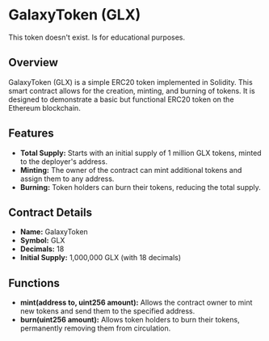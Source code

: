 # GalaxyToken (GLX)
This token doesn't exist. Is for educational purposes.

## Overview

GalaxyToken (GLX) is a simple ERC20 token implemented in Solidity. This smart contract allows for the creation, minting, and burning of tokens. It is designed to demonstrate a basic but functional ERC20 token on the Ethereum blockchain.

## Features

- **Total Supply:** Starts with an initial supply of 1 million GLX tokens, minted to the deployer's address.
- **Minting:** The owner of the contract can mint additional tokens and assign them to any address.
- **Burning:** Token holders can burn their tokens, reducing the total supply.

## Contract Details

- **Name:** GalaxyToken
- **Symbol:** GLX
- **Decimals:** 18
- **Initial Supply:** 1,000,000 GLX (with 18 decimals)

## Functions

- **mint(address to, uint256 amount):** Allows the contract owner to mint new tokens and send them to the specified address.
- **burn(uint256 amount):** Allows token holders to burn their tokens, permanently removing them from circulation.
